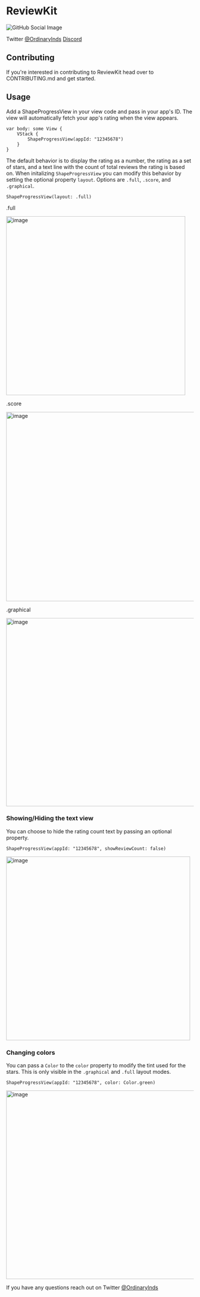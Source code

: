 # ReviewKit
![GitHub Social Image](https://github.com/user-attachments/assets/052d205d-68b5-4141-abd8-e9bfc5a0163b)

Twitter [@OrdinaryInds](https://www.twitter.com/ordinaryinds)
[Discord](https://discord.com/invite/rVvg4HgfxU)

## Contributing
If you're interested in contributing to ReviewKit head over to CONTRIBUTING.md and get started.

## Usage
Add a ShapeProgressView in your view code and pass in your app's ID. The view will automatically fetch your app's rating when the view appears.
```
var body: some View {
    VStack {
        ShapeProgressView(appId: "12345678")
    }
}
```
The default behavior is to display the rating as a number, the rating as a set of stars, and a text line with the count of total reviews the rating is based on. When initalizing `ShapeProgressView` you can modify this behavior by setting the optional property `layout`. Options are `.full`, `.score`, and `.graphical`.
```
ShapeProgressView(layout: .full)
```

.full

<img width="481" alt="image" src="https://github.com/ordinaryindustries/ReviewKit/assets/132616209/caa9f88b-4f44-4a7a-9be4-4df523c2be66">


.score

<img width="509" alt="image" src="https://github.com/ordinaryindustries/ReviewKit/assets/132616209/96f0e5c3-b521-46e7-a9af-136b14314aad">


.graphical

<img width="506" alt="image" src="https://github.com/ordinaryindustries/ReviewKit/assets/132616209/21bc470c-bd1f-4c60-9b5f-9e0170e6f90e">


### Showing/Hiding the text view
You can choose to hide the rating count text by passing an optional property.
```
ShapeProgressView(appId: "12345678", showReviewCount: false)
```
<img width="494" alt="image" src="https://github.com/ordinaryindustries/ReviewKit/assets/132616209/5ce7c11e-f104-4dae-bcc2-311c2253fd39">


### Changing colors
You can pass a `Color` to the `color` property to modify the tint used for the stars. This is only visible in the `.graphical` and `.full` layout modes. 
```
ShapeProgressView(appId: "12345678", color: Color.green)
```
<img width="507" alt="image" src="https://github.com/ordinaryindustries/ReviewKit/assets/132616209/bf82ac32-1f8a-4b94-b3c7-96fbb53005d9">


If you have any questions reach out on Twitter [@OrdinaryInds](https://www.twitter.com/ordinaryinds)
